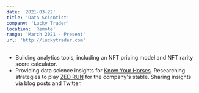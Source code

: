 ```yaml
---
date: '2021-03-22'
title: 'Data Scientist'
company: 'Lucky Trader'
location: 'Remote'
range: 'March 2021 - Present'
url: 'http://luckytrader.com'
---
```


- Building analytics tools, including an NFT pricing model and NFT rarity score calculator.
- Providing data science insights for [Know Your Horses](https://knowyourhorses.com). Researching strategies to play [ZED RUN](https://zed.run) for the company's stable. Sharing insights via blog posts and Twitter.
